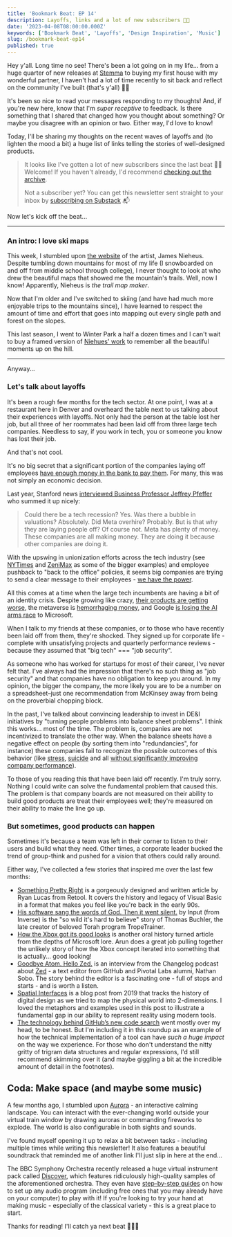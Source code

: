 ```yaml
---
title: 'Bookmark Beat: EP 14'
description: Layoffs, links and a lot of new subscribers 👋🏼
date: '2023-04-08T08:00:00.000Z'
keywords: ['Bookmark Beat', 'Layoffs', 'Design Inspiration', 'Music']
slug: /bookmark-beat-ep14
published: true
---
```


Hey y'all. Long time no see! There's been a lot going on in my life... from a huge quarter of new releases at [Stemma](https://dreamindani.com/archive/more-than-a-makeover-a-behind-the-scenes-look-at-stemmas-redesign) to buying my first house with my wonderful partner, I haven't had a lot of time recently to sit back and reflect on the community I've built (that's y'all) 🙏🏼

It's been so nice to read your messages responding to my thoughts! And, if you're new here, know that I'm *super receptive* to feedback. Is there something that I shared that changed how you thought about something? Or maybe you disagree with an opinion or two. Either way, I'd love to know!

Today, I'll be sharing my thoughts on the recent waves of layoffs and (to lighten the mood a bit) a huge list of links telling the stories of well-designed products.

> It looks like I've gotten a lot of new subscribers since the last beat 👋🏼 Welcome! If you haven't already, I'd recommend [checking out the archive](https://bookmarkbeat.substack.com/archive).
> 
> Not a subscriber yet? You can get this newsletter sent straight to your inbox by [subscribing on Substack](https://bookmarkbeat.substack.com/?showWelcome=true) 📬

Now let's kick off the beat...

---

### An intro: I love ski maps

This week, I stumbled upon [the website](https://jamesniehues.com/) of the artist, James Nieheus. Despite tumbling down mountains for most of my life (I snowboarded on and off from middle school through college), I never thought to look at who drew the beautiful maps that showed me the mountain's trails. Well, now I know! Apparently, Nieheus is _the trail map maker_.

Now that I'm older and I've switched to skiing (and have had much more enjoyable trips to the mountains since), I have learned to respect the amount of time and effort that goes into mapping out every single path and forest on the slopes.

This last season, I went to Winter Park a half a dozen times and I can't wait to buy a framed version of [Niehues\' work](https://jamesniehues.com/products/winter-park-ski-map) to remember all the beautiful moments up on the hill.

---

Anyway...

### Let's talk about layoffs

It's been a rough few months for the tech sector. At one point, I was at a restaurant here in Denver and overheard the table next to us talking about their experiences with layoffs. Not only had the person at the table lost her job, but all three of her roommates had been laid off from three large tech companies. Needless to say, if you work in tech, you or someone you know has lost their job.

And that's not cool.

It's no big secret that a significant portion of the companies laying off employees [have enough money in the bank to pay them](https://www.mcsweeneys.net/articles/macroeconomic-changes-have-made-it-impossible-for-me-to-want-to-pay-you). For many, this was not simply an economic decision.

Last year, Stanford news [interviewed Business Professor Jeffrey Pfeffer](https://news.stanford.edu/2022/12/05/explains-recent-tech-layoffs-worried/) who summed it up nicely: 

> Could there be a tech recession? Yes. Was there a bubble in valuations? Absolutely. Did Meta overhire? Probably. But is that why they are laying people off? Of course not. Meta has plenty of money. These companies are all making money. They are doing it because other companies are doing it.

With the upswing in unionization efforts across the tech industry (see [NYTimes](https://www.nytimes.com/2022/03/03/business/media/new-york-times-tech-union.html) and [ZeniMax](https://www.hollywoodreporter.com/business/business-news/zenimax-studios-union-microsoft-owned-1235275384/) as some of the bigger examples) and employee pushback to "back to the office" policies, it seems big companies are trying to send a clear message to their employees - [we have the power](https://medium.com/@folletto/power-and-crisis-536f778b4c24).

All this comes at a time when the large tech incumbents are having a bit of an identity crisis. Despite growing like crazy, [their products are getting worse](https://www.businessinsider.com/tech-companies-ruining-apps-websites-internet-worse-google-facebook-amazon-2023-3), the metaverse is [hemorrhaging money](https://www.washingtonpost.com/technology/2023/04/07/meta-developer-salary-metaverse-investment/), and Google [is losing the AI arms race](https://medium.com/@pravse/the-maze-is-in-the-mouse-980c57cfd61a) to Microsoft.

When I talk to my friends at these companies, or to those who have recently been laid off from them, they're shocked. They signed up for corporate life - complete with unsatisfying projects and quarterly performance reviews - because they assumed that "big tech" === "job security".

As someone who has worked for startups for most of their career, I've never felt that. I've always had the impression that there's no such thing as "job security" and that companies have no obligation to keep you around. In my opinion, the bigger the company, the more likely you are to be a number on a spreadsheet–just one recommendation from McKinsey away from being on the proverbial chopping block.

In the past, I've talked about convincing leadership to invest in DE&I initiatives by "turning people problems into balance sheet problems". I think this works... most of the time. The problem is, companies are not incentivized to translate the other way. When the balance sheets have a negative effect on people (by sorting them into "redundancies", for instance) these companies fail to recognize the possible outcomes of this behavior (like [stress](https://www.gsb.stanford.edu/faculty-research/publications/relationship-between-workplace-stressors-mortality-health-costs-united), [suicide](https://news.stanford.edu/2022/12/05/explains-recent-tech-layoffs-worried/#:~:text=layoffs%20can%20increase%20the%20odds%20of%20suicide%20by%20two%20times%20or%20more) and all [without significantly improving company performance](https://www.careerusa.org/resources/career-files/158-resources/career-files/16-must-read-articles/372-lay-off-the-layoffs.html)).

To those of you reading this that have been laid off recently. I'm truly sorry. Nothing I could write can solve the fundamental problem that caused this. The problem is that company boards are not measured on their ability to build good products are treat their employees well; they're measured on their ability to make the line go up.

### But sometimes, good products can happen

Sometimes it's because a team was left in their corner to listen to their users and build what they need. Other times, a corporate leader bucked the trend of group-think and pushed for a vision that others could rally around.

Either way, I've collected a few stories that inspired me over the last few months:
- [Something Pretty Right](https://retool.com/visual-basic/) is a gorgeously designed and written article by Ryan Lucas from Retool. It covers the history and legacy of Visual Basic in a format that makes you feel like you're back in the early 90s.
- [His software sang the words of God. Then it went silent.](https://www.inverse.com/input/features/tropetrainer-thomas-buchler-torah-software) by Input (from Inverse) is the "so wild it's hard to believe" story of Thomas Buchler, the late creator of beloved Torah program TropeTrainer.
- [How the Xbox got its good looks](https://arun.is/blog/xbox/) is another oral history turned article from the depths of Microsoft lore. Arun does a great job pulling together the unlikely story of how the Xbox concept iterated into something that is actually... good looking!
- [Goodbye Atom. Hello Zed.](https://changelog.com/podcast/531) is an interview from the Changelog podcast about [Zed](https://zed.dev/) - a text editor from GitHub and Pivotal Labs alumni, Nathan Sobo. The story behind the editor is a fascinating one - full of stops and starts - and is worth a listen.
- [Spatial Interfaces](https://darkblueheaven.com/spatialinterfaces/?s=09) is a blog post from 2019 that tracks the history of digital design as we tried to map the physical world into 2-dimensions. I loved the metaphors and examples used in this post to illustrate a fundamental gap in our ability to represent reality using modern tools.
- [The technology behind GitHub’s new code search](https://github.blog/2023-02-06-the-technology-behind-githubs-new-code-search/) went mostly over my head, to be honest. But I'm including it in this roundup as an example of how the technical implementation of a tool can have *such a huge impact* on the way we experience. For those who don't understand the nitty gritty of trigram data structures and regular expressions, I'd still recommend skimming over it (and maybe giggling a bit at the incredible amount of detail in the footnotes).

## Coda: Make space (and maybe some music)

A few months ago, I stumbled upon [Aurora](https://www.drawaurora.com/) - an interactive calming landscape. You can interact with the ever-changing world outside your virtual train window by drawing auroras or commanding fireworks to explode. The world is also configurable in both sights and sounds.

I've found myself opening it up to relax a bit between tasks - including multiple times while writing this newsletter! It also features a beautiful soundtrack that reminded me of another link I'll just slip in here at the end...

The BBC Symphony Orchestra recently released a huge virtual instrument pack called [Discover](https://www.spitfireaudio.com/bbc-symphony-orchestra-discover), which features ridiculously high-quality samples of the aforementioned orchestra. They even have [step-by-step guides](https://web.archive.org/web/20220816142935/https://www.spitfireaudio.com/bbcso-discover-resources/) on how to set up any audio program (including free ones that you may already have on your computer) to play with it! If you're looking to try your hand at making music - especially of the classical variety - this is a great place to start.

Thanks for reading! I'll catch ya next beat 🥁😎🥁
